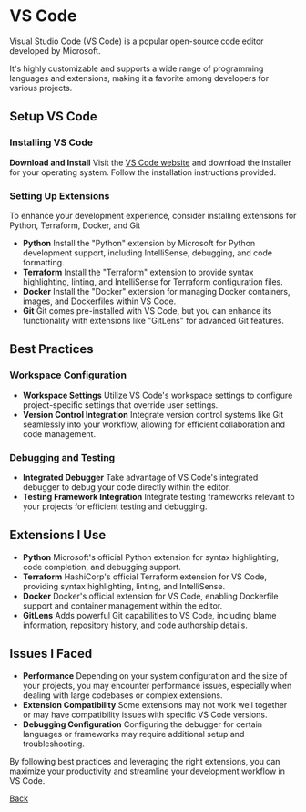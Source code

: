 # VS Code

Visual Studio Code (VS Code) is a popular open-source code editor developed by Microsoft.

It's highly customizable and supports a wide range of programming languages and extensions, making it a favorite among developers for various projects.

## Setup VS Code

### Installing VS Code

 **Download and Install** Visit the [VS Code website](https://code.visualstudio.com/) and download the installer for your operating system. Follow the installation instructions provided.

### Setting Up Extensions

To enhance your development experience, consider installing extensions for Python, Terraform, Docker, and Git

- **Python** Install the "Python" extension by Microsoft for Python development support, including IntelliSense, debugging, and code formatting.
- **Terraform** Install the "Terraform" extension to provide syntax highlighting, linting, and IntelliSense for Terraform configuration files.
- **Docker** Install the "Docker" extension for managing Docker containers, images, and Dockerfiles within VS Code.
- **Git** Git comes pre-installed with VS Code, but you can enhance its functionality with extensions like "GitLens" for advanced Git features.

## Best Practices

### Workspace Configuration

- **Workspace Settings** Utilize VS Code's workspace settings to configure project-specific settings that override user settings.
- **Version Control Integration** Integrate version control systems like Git seamlessly into your workflow, allowing for efficient collaboration and code management.

### Debugging and Testing

- **Integrated Debugger** Take advantage of VS Code's integrated debugger to debug your code directly within the editor.
- **Testing Framework Integration** Integrate testing frameworks relevant to your projects for efficient testing and debugging.

## Extensions I Use

- **Python** Microsoft's official Python extension for syntax highlighting, code completion, and debugging support.
- **Terraform** HashiCorp's official Terraform extension for VS Code, providing syntax highlighting, linting, and IntelliSense.
- **Docker** Docker's official extension for VS Code, enabling Dockerfile support and container management within the editor.
- **GitLens** Adds powerful Git capabilities to VS Code, including blame information, repository history, and code authorship details.

## Issues I Faced

- **Performance** Depending on your system configuration and the size of your projects, you may encounter performance issues, especially when dealing with large codebases or complex extensions.
- **Extension Compatibility** Some extensions may not work well together or may have compatibility issues with specific VS Code versions.
- **Debugging Configuration** Configuring the debugger for certain languages or frameworks may require additional setup and troubleshooting.

By following best practices and leveraging the right extensions, you can maximize your productivity and streamline your development workflow in VS Code.

[Back](../random.md)